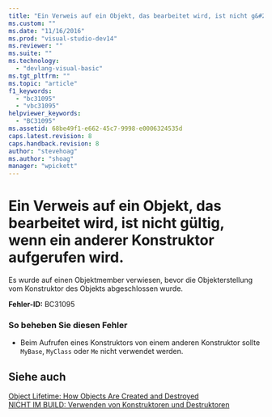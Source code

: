 ```yaml
---
title: "Ein Verweis auf ein Objekt, das bearbeitet wird, ist nicht g&#252;ltig, wenn ein anderer Konstruktor aufgerufen wird. | Microsoft Docs"
ms.custom: ""
ms.date: "11/16/2016"
ms.prod: "visual-studio-dev14"
ms.reviewer: ""
ms.suite: ""
ms.technology: 
  - "devlang-visual-basic"
ms.tgt_pltfrm: ""
ms.topic: "article"
f1_keywords: 
  - "bc31095"
  - "vbc31095"
helpviewer_keywords: 
  - "BC31095"
ms.assetid: 68be49f1-e662-45c7-9998-e0006324535d
caps.latest.revision: 8
caps.handback.revision: 8
author: "stevehoag"
ms.author: "shoag"
manager: "wpickett"
---
```

# Ein Verweis auf ein Objekt, das bearbeitet wird, ist nicht g&#252;ltig, wenn ein anderer Konstruktor aufgerufen wird.
Es wurde auf einen Objektmember verwiesen, bevor die Objekterstellung vom Konstruktor des Objekts abgeschlossen wurde.  
  
 **Fehler\-ID:** BC31095  
  
### So beheben Sie diesen Fehler  
  
-   Beim Aufrufen eines Konstruktors von einem anderen Konstruktor sollte `MyBase`, `MyClass` oder `Me` nicht verwendet werden.  
  
## Siehe auch  
 [Object Lifetime: How Objects Are Created and Destroyed](../../visual-basic/programming-guide/language-features/objects-and-classes/object-lifetime-how-objects-are-created-and-destroyed.md)   
 [NICHT IM BUILD: Verwenden von Konstruktoren und Destruktoren](http://msdn.microsoft.com/de-de/548eebe1-86c4-4377-b2f5-447cb8be3d90)